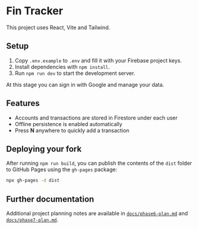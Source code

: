 # Fin Tracker

This project uses React, Vite and Tailwind.

## Setup

1. Copy `.env.example` to `.env` and fill it with your Firebase project keys.
2. Install dependencies with `npm install`.
3. Run `npm run dev` to start the development server.

At this stage you can sign in with Google and manage your data.

## Features

- Accounts and transactions are stored in Firestore under each user
- Offline persistence is enabled automatically
- Press **N** anywhere to quickly add a transaction

## Deploying your fork

After running `npm run build`, you can publish the contents of the `dist` folder to GitHub Pages using the `gh-pages` package:

```bash
npx gh-pages -d dist
```

## Further documentation

Additional project planning notes are available in [`docs/phase6-plan.md`](docs/phase6-plan.md) and [`docs/phase7-plan.md`](docs/phase7-plan.md).

